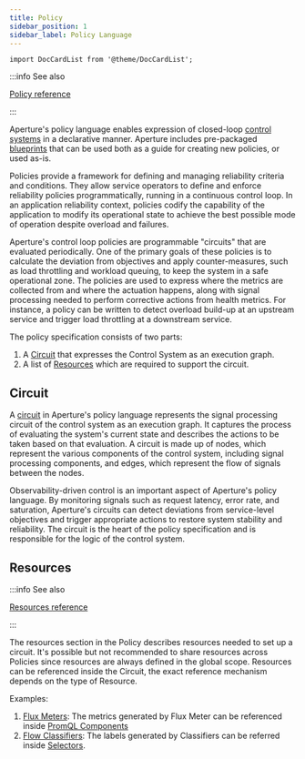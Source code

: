 ```yaml
---
title: Policy
sidebar_position: 1
sidebar_label: Policy Language
---
```


```mdx-code-block
import DocCardList from '@theme/DocCardList';
```

:::info See also

[Policy reference](/reference/configuration/spec.md#policy)

:::

Aperture's policy language enables expression of closed-loop [control
systems][control-system] in a declarative manner. Aperture includes pre-packaged
[blueprints][blueprints] that can be used both as a guide for creating new
policies, or used as-is.

Policies provide a framework for defining and managing reliability criteria and
conditions. They allow service operators to define and enforce reliability
policies programmatically, running in a continuous control loop. In an
application reliability context, policies codify the capability of the
application to modify its operational state to achieve the best possible mode of
operation despite overload and failures.

Aperture's control loop policies are programmable "circuits" that are evaluated
periodically. One of the primary goals of these policies is to calculate the
deviation from objectives and apply counter-measures, such as load throttling
and workload queuing, to keep the system in a safe operational zone. The
policies are used to express where the metrics are collected from and where the
actuation happens, along with signal processing needed to perform corrective
actions from health metrics. For instance, a policy can be written to detect
overload build-up at an upstream service and trigger load throttling at a
downstream service.

The policy specification consists of two parts:

1. A [Circuit](#circuit) that expresses the Control System as an execution
   graph.
2. A list of [Resources](#resources) which are required to support the circuit.

## Circuit

A [circuit][circuit] in Aperture's policy language represents the signal
processing circuit of the control system as an execution graph. It captures the
process of evaluating the system's current state and describes the actions to be
taken based on that evaluation. A circuit is made up of nodes, which represent
the various components of the control system, including signal processing
components, and edges, which represent the flow of signals between the nodes.

Observability-driven control is an important aspect of Aperture's policy
language. By monitoring signals such as request latency, error rate, and
saturation, Aperture's circuits can detect deviations from service-level
objectives and trigger appropriate actions to restore system stability and
reliability. The circuit is the heart of the policy specification and is
responsible for the logic of the control system.

<DocCardList />

## Resources

:::info See also

[Resources reference](/reference/configuration/spec.md#resources)

:::

The resources section in the Policy describes resources needed to set up a
circuit. It's possible but not recommended to share resources across Policies
since resources are always defined in the global scope. Resources can be
referenced inside the Circuit, the exact reference mechanism depends on the type
of Resource.

Examples:

1. [Flux Meters][flux-meter]: The metrics generated by Flux Meter can be
   referenced inside [PromQL Components][promql-reference]
2. [Flow Classifiers][flow-classifier]: The labels generated by Classifiers can
   be referred inside [Selectors][selector-reference].

[flux-meter]: /concepts/advanced/flux-meter.md
[flow-classifier]: /concepts/advanced/classifier.md
[promql-reference]: /reference/configuration/spec.md#prom-q-l
[selector-reference]: /reference/configuration/spec.md#selector
[circuit]: /concepts/advanced/circuit.md
[blueprints]: /reference/blueprints/blueprints.md
[control-system]: https://en.wikipedia.org/wiki/Control_system
